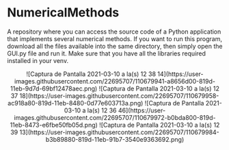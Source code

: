 # NumericalMethods
A repository where you can access the source code of a Python application that implements several numerical methods.
If you want to run this program, download all the files available into the same directory, then simply open the GUI.py file and run it. Make sure that you have all the libraries required installed in your venv.


<p align="center">
    ![Captura de Pantalla 2021-03-10 a la(s) 12 38 14](https://user-images.githubusercontent.com/22695707/110679941-a8656d00-819d-11eb-9d7d-69bf12478aec.png)
    ![Captura de Pantalla 2021-03-10 a la(s) 12 37 18](https://user-images.githubusercontent.com/22695707/110679958-ac918a80-819d-11eb-8480-0d77e603713a.png)
    ![Captura de Pantalla 2021-03-10 a la(s) 12 36 46](https://user-images.githubusercontent.com/22695707/110679972-b0bda800-819d-11eb-8473-e6fbe50fb05d.png)
    ![Captura de Pantalla 2021-03-10 a la(s) 12 39 13](https://user-images.githubusercontent.com/22695707/110679984-b3b89880-819d-11eb-91b7-3540e9363692.png)
</p>

